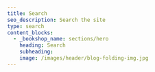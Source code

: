 ```yaml
---
title: Search
seo_description: Search the site
type: search
content_blocks:
  - _bookshop_name: sections/hero
    heading: Search
    subheading:
    image: /images/header/blog-folding-img.jpg
---
```

